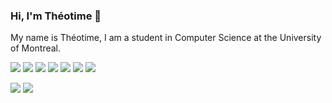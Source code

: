 ### Hi, I'm Théotime 👋

My name is Théotime, I am a student in Computer Science at the University of Montreal.

<p>
  <img src="https://img.shields.io/badge/-HTML-c58545?style=for-the-badge&logo=html5&logoColor=c58545&labelColor=282828">
  <img src="https://img.shields.io/badge/-CSS-d1a01f?style=for-the-badge&logo=css3&logoColor=d1a01f&labelColor=282828">
  <img src="https://img.shields.io/badge/PHP-777BB4?style=for-the-badge&logo=php&labelColor=282828">
  <img src="https://img.shields.io/badge/JavaScript-F7DF1E?style=for-the-badge&logo=javascript&logoColor=F7DF1E&labelColor=282828">
  <img src="https://img.shields.io/badge/C-00599C?style=for-the-badge&logo=c&logoColor=white&labelColor=282828">
  <img src="https://img.shields.io/badge/Java-ED8B00?style=for-the-badge&logo=java&logoColor=white">
  <img src="https://img.shields.io/badge/Linux-FCC624?style=for-the-badge&logo=linux&logoColor=FCC624&labelColor=282828">
</p>

<p>
  <img src="https://github-readme-stats.vercel.app/api?username=theotimeflichy&show_icons=true&theme=tokyonight">
  <img src="https://github-readme-stats.vercel.app/api/top-langs/?username=theotimeflichy&theme=tokyonight">
</p>

<!--
**theotimeflichy/theotimeflichy** is a ✨ _special_ ✨ repository because its `README.md` (this file) appears on your GitHub profile.

Here are some ideas to get you started:

- 🔭 I’m currently working on ...
- 🌱 I’m currently learning ...
- 👯 I’m looking to collaborate on ...
- 🤔 I’m looking for help with ...
- 💬 Ask me about ...
- 📫 How to reach me: ...
- 😄 Pronouns: ...
- ⚡ Fun fact: ...
-->
